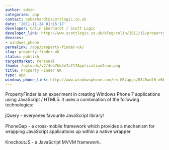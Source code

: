 ```yaml
---
author: admin
categories: app
contact: ceberhardt@scottlogic.co.uk
date: '2011-11-24 01:15:17'
developer: Colin Eberhardt / Scott Logic
developer_link: http://www.scottlogic.co.uk/blog/colin/2011/11/property-finder-the-first-html5-based-windows-phone-7-application/
devices: 
- windows_phone
permalink: /app/property-finder-uk/
slug: property-finder-uk
status: publish
targetMarket: Personal
thumb: /uploads/v2/4eb7bb4e7a717ApplicationIcon.png
title: Property Finder UK
type: app
windows_phone_link: http://www.windowsphone.com/en-GB/apps/0349adf6-d6b3-404f-84ea-63ef97c12b79
---
```


PropertyFinder is an experiment in creating Windows Phone 7 applications using JavaScript / HTML5. It uses a combination of the following technologies:<br />
<br />
jQuery - everyones favourite JavaScript library!<br />
<br />
PhoneGap - a cross-mobile framework which provides a mechanism for wrapping JavaScript applications up within a native wrapper.<br />
<br />
KnockoutJS - a JavaScript MVVM framework.